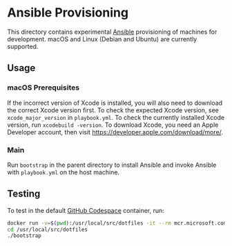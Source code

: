 # Ansible Provisioning

This directory contains experimental [Ansible][ansible] provisioning of
machines for development. macOS and Linux (Debian and Ubuntu) are currently
supported.

## Usage

### macOS Prerequisites

If the incorrect version of Xcode is installed, you will also need to
download the correct Xcode version first. To check the expected Xcode
version, see `xcode_major_version` in `playbook.yml`. To check the currently
installed Xcode version, run `xcodebuild -version`. To download Xcode, you
need an Apple Developer account, then visit
<https://developer.apple.com/download/more/>.

### Main

Run `bootstrap` in the parent directory to install Ansible and invoke Ansible
with `playbook.yml` on the host machine.

## Testing

To test in the default [GitHub Codespace][github-codespace] container, run:

```sh
docker run -v=$(pwd):/usr/local/src/dotfiles -it --rm mcr.microsoft.com/vscode/devcontainers/universal:linux /bin/bash
cd /usr/local/src/dotfiles
./bootstrap
```

[ansible]: https://www.ansible.com/
[github-codespace]: https://github.com/features/codespaces
